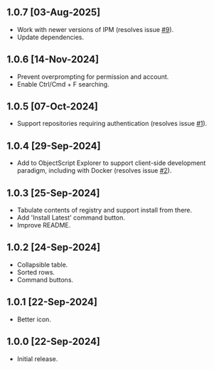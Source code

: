 ## 1.0.7 [03-Aug-2025]
* Work with newer versions of IPM (resolves issue [#9](https://github.com/gjsjohnmurray/iris-package-manager/issues/9)).
* Update dependencies.

## 1.0.6 [14-Nov-2024]
* Prevent overprompting for permission and account.
* Enable Ctrl/Cmd + F searching.

## 1.0.5 [07-Oct-2024]
* Support repositories requiring authentication (resolves issue [#1](https://github.com/gjsjohnmurray/iris-package-manager/issues/1)).

## 1.0.4 [29-Sep-2024]
* Add to ObjectScript Explorer to support client-side development paradigm, including with Docker (resolves issue [#2](https://github.com/gjsjohnmurray/iris-package-manager/issues/2)).

## 1.0.3 [25-Sep-2024]
* Tabulate contents of registry and support install from there.
* Add 'Install Latest' command button.
* Improve README.

## 1.0.2 [24-Sep-2024]
* Collapsible table.
* Sorted rows.
* Command buttons.

## 1.0.1 [22-Sep-2024]
* Better icon.

## 1.0.0 [22-Sep-2024]
* Initial release.